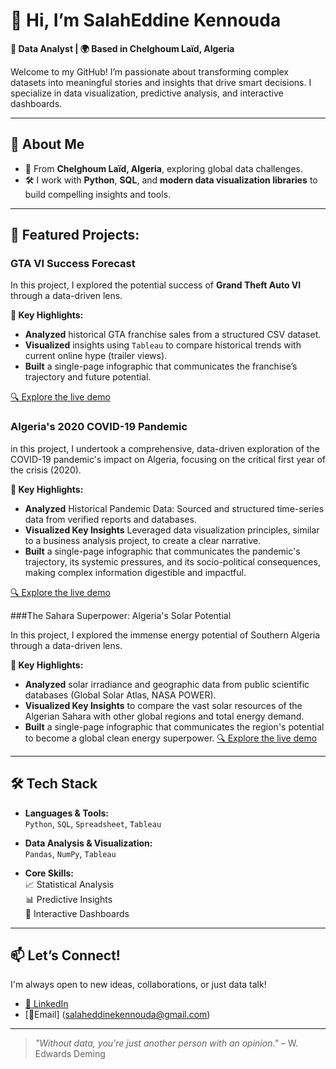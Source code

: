 # 👋 Hi, I’m SalahEddine Kennouda

**🎯 Data Analyst | 🌍 Based in Chelghoum Laïd, Algeria**

Welcome to my GitHub! I’m passionate about transforming complex datasets into meaningful stories and insights that drive smart decisions. I specialize in data visualization, predictive analysis, and interactive dashboards.

---

## 🧠 About Me

- 📍 From **Chelghoum Laïd, Algeria**, exploring global data challenges.
- 🛠️ I work with **Python**, **SQL**, and **modern data visualization libraries** to build compelling insights and tools.

---

## 🚀 Featured Projects:

### GTA VI Success Forecast

In this project, I explored the potential success of **Grand Theft Auto VI** through a data-driven lens.

**📌 Key Highlights:**
- **Analyzed** historical GTA franchise sales from a structured CSV dataset.
- **Visualized** insights using `Tableau` to compare historical trends with current online hype (trailer views).
- **Built** a single-page infographic that communicates the franchise’s trajectory and future potential.

[🔍 Explore the live demo](https://salaheddineken.github.io/A-Data-Driven-Prediction-for-GTA-VI)

### Algeria's 2020 COVID-19 Pandemic

in this project, I undertook a comprehensive, data-driven exploration of the COVID-19 pandemic's impact on Algeria, focusing on the critical first year of the crisis (2020).

**📌 Key Highlights:**
- **Analyzed** Historical Pandemic Data: Sourced and structured time-series data from verified reports and databases.
- **Visualized Key Insights** Leveraged data visualization principles, similar to a business analysis project, to create a clear narrative.
- **Built** a single-page infographic that communicates the pandemic's trajectory, its systemic pressures, and its socio-political consequences, making complex information digestible and impactful.

[🔍 Explore the live demo](https://salaheddineken.github.io/COVID-19-in-Algeria-2020-)

###The Sahara Superpower: Algeria's Solar Potential

In this project, I explored the immense energy potential of Southern Algeria through a data-driven lens.

 **📌 Key Highlights:**
- **Analyzed** solar irradiance and geographic data from public scientific databases (Global Solar Atlas, NASA POWER).
- **Visualized Key Insights** to compare the vast solar resources of the Algerian Sahara with other global regions and total energy demand.
- **Built** a single-page infographic that communicates the region's potential to become a global clean energy superpower.
[🔍 Explore the live demo](https://salaheddineken.github.io/Algeria-s-Solar-Potentia)



---

## 🛠️ Tech Stack

- **Languages & Tools:**  
  `Python`, `SQL`, `Spreadsheet`, `Tableau`

- **Data Analysis & Visualization:**  
  `Pandas`, `NumPy`, `Tableau`

- **Core Skills:**  
  📈 Statistical Analysis  
  📊 Predictive Insights  
  🧩 Interactive Dashboards

---

## 📫 Let’s Connect!

I'm always open to new ideas, collaborations, or just data talk!  

- [🔗 LinkedIn](https://www.linkedin.com/in/salah-eddine-kennouda-216359276)  
- [📧Email] (salaheddinekennouda@gmail.com)

---

> _"Without data, you're just another person with an opinion."_ – W. Edwards Deming

